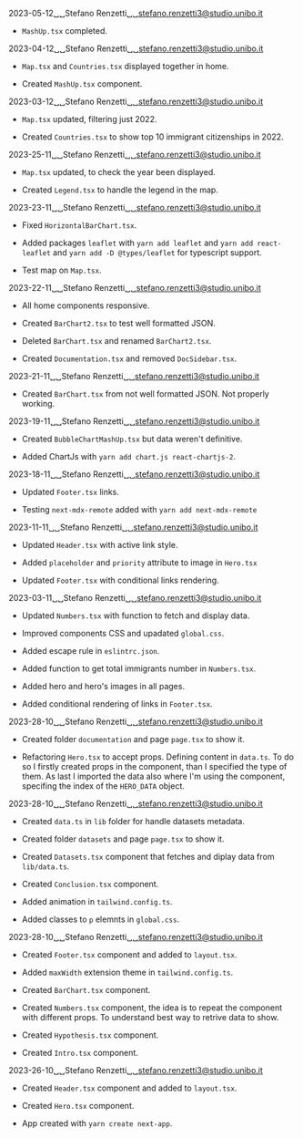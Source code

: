 2023-05-12␣␣Stefano Renzetti␣␣<stefano.renzetti3@studio.unibo.it>

* `MashUp.tsx` completed.

2023-04-12␣␣Stefano Renzetti␣␣<stefano.renzetti3@studio.unibo.it>

* `Map.tsx` and `Countries.tsx` displayed together in home.

* Created `MashUp.tsx` component.

2023-03-12␣␣Stefano Renzetti␣␣<stefano.renzetti3@studio.unibo.it>

* `Map.tsx` updated, filtering just 2022.

* Created `Countries.tsx` to show top 10 immigrant citizenships in 2022.

2023-25-11␣␣Stefano Renzetti␣␣<stefano.renzetti3@studio.unibo.it>

* `Map.tsx` updated, to check the year been displayed.

* Created `Legend.tsx` to handle the legend in the map.

2023-23-11␣␣Stefano Renzetti␣␣<stefano.renzetti3@studio.unibo.it>

* Fixed `HorizontalBarChart.tsx`.

* Added packages `leaflet` with `yarn add leaflet` and `yarn add react-leaflet`
    and `yarn add -D @types/leaflet` for typescript support.

* Test map on `Map.tsx`.

2023-22-11␣␣Stefano Renzetti␣␣<stefano.renzetti3@studio.unibo.it>

* All home components responsive.

* Created `BarChart2.tsx` to test well formatted JSON.

* Deleted `BarChart.tsx` and renamed `BarChart2.tsx`.

* Created `Documentation.tsx` and removed `DocSidebar.tsx`.

2023-21-11␣␣Stefano Renzetti␣␣<stefano.renzetti3@studio.unibo.it>

* Created `BarChart.tsx` from not well formatted JSON. Not properly working.

2023-19-11␣␣Stefano Renzetti␣␣<stefano.renzetti3@studio.unibo.it>

* Created `BubbleChartMashUp.tsx` but data weren't definitive.

* Added ChartJs with `yarn add chart.js react-chartjs-2`.

2023-18-11␣␣Stefano Renzetti␣␣<stefano.renzetti3@studio.unibo.it>

* Updated `Footer.tsx` links.

* Testing `next-mdx-remote` added with `yarn add next-mdx-remote`

2023-11-11␣␣Stefano Renzetti␣␣<stefano.renzetti3@studio.unibo.it>

* Updated `Header.tsx` with active link style.

* Added `placeholder` and `priority` attribute to image in `Hero.tsx`

* Updated `Footer.tsx` with conditional links rendering.

2023-03-11␣␣Stefano Renzetti␣␣<stefano.renzetti3@studio.unibo.it>

* Updated `Numbers.tsx` with function to fetch and display data.

* Improved components CSS and upadated `global.css`.

* Added escape rule in `eslintrc.json`.

* Added function to get total immigrants number in `Numbers.tsx`.

* Added hero and hero's images in all pages.

* Added conditional rendering of links in `Footer.tsx`.

2023-28-10␣␣Stefano Renzetti␣␣<stefano.renzetti3@studio.unibo.it>

* Created folder `documentation` and page `page.tsx` to show it.

* Refactoring `Hero.tsx` to accept props. Defining content in `data.ts`.
    To do so I firstly created props in the component, than I specified the type of them.
    As last I imported the data also where I'm using the component, specifing
    the index of the `HERO_DATA` object.

2023-28-10␣␣Stefano Renzetti␣␣<stefano.renzetti3@studio.unibo.it>

* Created `data.ts` in `lib` folder for handle datasets metadata.

* Created folder `datasets` and page `page.tsx` to show it.

* Created `Datasets.tsx` component that fetches and diplay data from `lib/data.ts`.

* Created `Conclusion.tsx` component.

* Added animation in `tailwind.config.ts`.

* Added classes to `p` elemnts in `global.css`.

2023-28-10␣␣Stefano Renzetti␣␣<stefano.renzetti3@studio.unibo.it>

* Created `Footer.tsx` component and added to `layout.tsx`.

* Added `maxWidth` extension theme in `tailwind.config.ts`.

* Created `BarChart.tsx` component.

* Created `Numbers.tsx` component, the idea is to repeat the component with
    different props. To understand best way to retrive data to show.

* Created `Hypothesis.tsx` component.

* Created `Intro.tsx` component.

2023-26-10␣␣Stefano Renzetti␣␣<stefano.renzetti3@studio.unibo.it>

* Created `Header.tsx` component and added to `layout.tsx`.

* Created `Hero.tsx` component.

* App created with `yarn create next-app`.